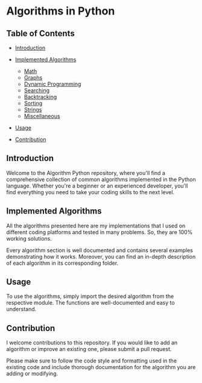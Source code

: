 # Algorithms in Python

## Table of Contents

-   [Introduction](#introduction)
-   [Implemented Algorithms](#implemented-algorithms)

    -   [Math](Math)
    -   [Graphs](Graphs)
    -   [Dynamic Programming](DynamicProgramming)
    -   [Searching](Searching)
    -   [Backtracking](Backtracking)
    -   [Sorting](Sorting)
    -   [Strings](Strings)
    -   [Miscellaneous](Miscellaneous)

-   [Usage](#usage)
-   [Contribution](#contribution)

## Introduction

Welcome to the Algorithm Python repository, where you'll find a comprehensive collection of common algorithms implemented in the Python language. Whether you're a beginner or an experienced developer, you'll find everything you need to take your coding skills to the next level.

## Implemented Algorithms

All the algorithms presented here are my implementations that I used on different coding platforms and tested in many problems. So, they are 100% working solutions.

Every algorithm section is well documented and contains several examples demonstrating how it works. Moreover, you can find an in-depth description of each algorithm in its corresponding folder.

## Usage

To use the algorithms, simply import the desired algorithm from the respective module. The functions are well-documented and easy to understand.

## Contribution

I welcome contributions to this repository. If you would like to add an algorithm or improve an existing one, please submit a pull request.

Please make sure to follow the code style and formatting used in the existing code and include thorough documentation for the algorithm you are adding or modifying.
